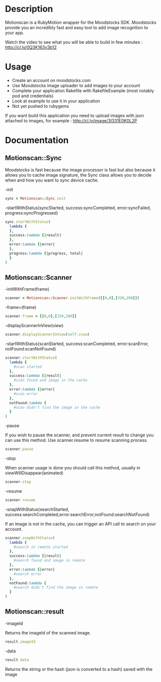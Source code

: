 # Description

Motionscan is a RubyMotion wrapper for the Moodstocks SDK. Moodstocks provide you an incredibly fast and easy tool to add image recognition to your app.

Watch the video to see what you will be able to build in few minutes : http://cl.ly/0Q3K163y3b12


# Usage
- Create an account on moodstocks.com
- Use Moodstocks image uploader to add images to your account
- Complete your application Rakefile with RakefileExample (most notably pod and credentials)
- Look at example to use it in your application
- Not yet pushed to rubygems

If you want build this application you need to upload images with json attached to images, for example : 
http://cl.ly/image/3l331E0K0L2P

# Documentation
## Motionscan::Sync
    
Moodstocks is fast because the image processor is fast but also because it allows you to cache image signature, the Sync class allows you to decide when and how you want to sync device cache.

-init
```ruby
sync = Motionscan::Sync.init
```

-startWithStatus(syncStarted, success:syncCompleted, error:syncFailed, progress:syncProgressed)
```ruby
sync.startWithStatus(
  lambda {
  },
  success:lambda {|result|
  },
  error:lambda {|error|
  },
  progress:lambda {|progress, total|
  }
)
```

## Motionscan::Scanner


-initWithFrame(frame)
```ruby
scanner = Motionscan::Scanner.initWithFrame([[0,0],[320,200]])
```

-frame=(frame)
```ruby
scanner.frame = [[0,0],[320,200]]
```

-displayScannerInView(view)
```ruby
scanner.displayScannerInView(self.view)
```

-startWithStatus(scanStarted, success:scanCompleted, error:scanError, notFound:scanNotFound)
```ruby
scanner.startWithStatus(
  lambda {
  	#scan started
  },
  success:lambda {|result|
  	#scan found and image in the cache
  },
  error:lambda {|error|
  	#scan error
  },
  notFound:lambda {
  	#scan didn't find the image in the cache
  }
)
```


-pause

If you wish to pause the scanner, and prevent current result to change you can use this method. Use scanner.resume to resume scanning process.
```ruby
scanner.pause
```

-stop

When scanner usage is done you should call this method, usually in viewWillDisappear(animated)
```ruby
scanner.stop
```

-resume

```ruby
scanner.resume
```

-snapWithStatus(searchStarted, success:searchCompleted,error:searchError,notFound:searchNotFound)

If an image is not in the cache, you can trigger an API call to search on your account.

```ruby
scanner.snapWithStatus(
  lambda {
  	#search in remote started
  },
  success:lambda {|result|
  	#search found and image in remote
  },
  error:lambda {|error|
  	#search error
  },
  notFound:lambda {
  	#search didn't find the image in remote
  }
)
```

## Motionscan::result


-imageId

Returns the imageId of the scanned image.

```ruby
result.imageId
```

-data

```ruby
result.data
```

Returns the string or the hash (json is converted to a hash) saved with the image
